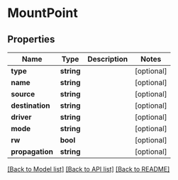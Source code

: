 # MountPoint

## Properties
Name | Type | Description | Notes
------------ | ------------- | ------------- | -------------
**type** | **string** |  | [optional] 
**name** | **string** |  | [optional] 
**source** | **string** |  | [optional] 
**destination** | **string** |  | [optional] 
**driver** | **string** |  | [optional] 
**mode** | **string** |  | [optional] 
**rw** | **bool** |  | [optional] 
**propagation** | **string** |  | [optional] 

[[Back to Model list]](../README.md#documentation-for-models) [[Back to API list]](../README.md#documentation-for-api-endpoints) [[Back to README]](../README.md)


